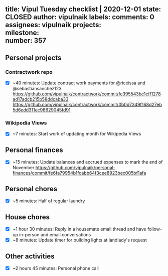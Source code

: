 title:	Vipul Tuesday checklist | 2020-12-01
state:	CLOSED
author:	vipulnaik
labels:	
comments:	0
assignees:	vipulnaik
projects:	
milestone:	
number:	357
--
## Personal projects

### Contractwork repo

- [x] ~40 minutes: Update contract work payments for @riceissa and @sebastiansanchez123 https://github.com/vipulnaik/contractwork/commit/fe395543bc1cff1278ad17adcb215b58ddcaba33 https://github.com/vipulnaik/contractwork/commit/0b0d7349f168d27eb5d6edd311ec98629045fd91

### Wikipedia Views

- [x] ~7 minutes: Start work of updating month for Wikipedia Views

## Personal finances

- [x] ~15 minutes: Update balances and accrued expenses to mark the end of November https://github.com/vipulnaik/personal-finances/commit/fe6fa79954b1fcabb64f3cee8923bec005bf1afa

## Personal chores

- [x] ~5 minutes: Half of regular laundry

## House chores

- [x] ~1 hour 30 minutes: Reply in a housemate email thread and have follow-up in-person and email conversations
- [x] ~8 minutes: Update timer for building lights at landlady's request

## Other activities

- [x] ~2 hours 45 minutes: Personal phone call

